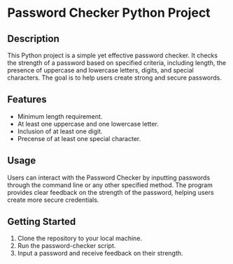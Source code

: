 # Password Checker Python Project 

## Description 

This Python project is a simple yet effective password checker. It checks the strength of a password based on specified criteria, including length, the presence of uppercase and lowercase letters, digits, and special characters. The goal is to help users create strong and secure passwords.

## Features 
- Minimum length requirement.
- At least one uppercase and one lowercase letter.
- Inclusion of at least one digit.
- Precense of at least one special character.

## Usage 
Users can interact with the Password Checker by inputting passwords through the command line or any other specified method. The program provides clear feedback on the strength of the password, helping users create more secure credentials.

## Getting Started
1. Clone the repository to your local machine.
2. Run the password-checker script.
3. Input a password and receive feedback on their strength.




